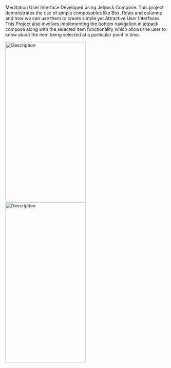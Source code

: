 Meditation User Interface Developed using Jetpack Compose. This project demonstrates the use of simple composables like Box, Rows and columns and how
we can use them to create simple yet Attractive User Interfaces. This Project also involves implementing the bottom navigation in jetpack compose 
along with the selected item functionality which allows the user to know about the item being selected at a particular point in time.



<img src="https://github.com/fenil09/Meditation_ComposeUI/assets/112484094/5bf63b0c-d359-458c-919c-87d4d916713b" alt="Description" style="width:250px;height:500px;">

<img src="https://github.com/fenil09/Meditation_ComposeUI/assets/112484094/a96d1c47-a772-463c-bae2-4d0a87b7f34e" alt="Description" style="width:250px;height:500px;margin-right: 60px">


